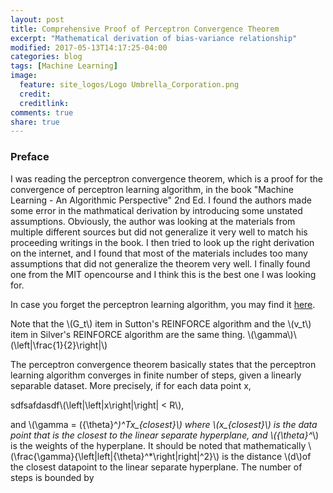```yaml
---
layout: post
title: Comprehensive Proof of Perceptron Convergence Theorem
excerpt: "Mathematical derivation of bias-variance relationship"
modified: 2017-05-13T14:17:25-04:00
categories: blog
tags: [Machine Learning]
image:
  feature: site_logos/Logo Umbrella_Corporation.png
  credit: 
  creditlink: 
comments: true
share: true
---
```


### Preface

I was reading the perceptron convergence theorem, which is a proof for the convergence of perceptron learning algorithm, in the book "Machine Learning - An Algorithmic Perspective" 2nd Ed. I found the authors made some error in the mathmatical derivation by introducing some unstated assumptions. Obviously, the author was looking at the materials from multiple different sources but did not generalize it very well to match his proceeding writings in the book. I then tried to look up the right derivation on the internet, and I found that most of the materials includes too many assumptions that did not generalize the theorem very well. I finally found one from the MIT opencourse and I think this is the best one I was looking for.

In case you forget the perceptron learning algorithm, you may find it [here](/downloads/blog/2017-05-15-Perceptron-Convergence-Theorem/perceptron_learning_algorithm.pdf).


Note that the \\(G_t\\) item in Sutton's REINFORCE algorithm and the \\(v_t\\) item in Silver's REINFORCE algorithm are the same thing.
\\(\gamma\\)\\(\left|\frac{1}{2}\right|\\)

The perceptron convergence theorem basically states that the perceptron learning algorithm converges in finite number of steps, given a linearly separable dataset. More precisely, if for each data point x, 


sdfsafdasdf\\(\left|\left|x\right|\right| < R\\), 



and \\(\gamma = ({\theta}^*)^Tx_{closest}\\) where \\(x_{closest}\\) is the data point that is the closest to the linear separate hyperplane, and \\({\theta}^*\\) is the weights of the hyperplane. It should be noted that mathematically \\(\frac{\gamma}{\left\|left|{\theta}^*\right\|right|^2}\\) is the distance \\(d\\)of the closest datapoint to the linear separate hyperplane. The number of steps is bounded by